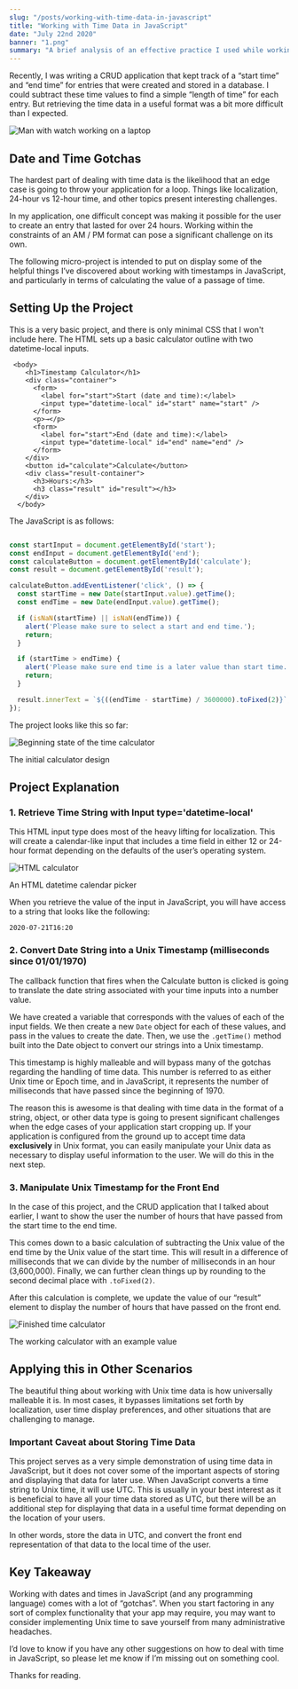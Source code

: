 ```yaml
---
slug: "/posts/working-with-time-data-in-javascript"
title: "Working with Time Data in JavaScript"
date: "July 22nd 2020"
banner: "1.png"
summary: "A brief analysis of an effective practice I used while working with time data in a recent JavaScript project."
---
```


Recently, I was writing a CRUD application that kept track of a “start time” and “end time” for entries that were created and stored in a database. I could subtract these time values to find a simple “length of time” for each entry. But retrieving the time data in a useful format was a bit more difficult than I expected.

![Man with watch working on a laptop](./1a.jpg)


## Date and Time Gotchas

The hardest part of dealing with time data is the likelihood that an edge case is going to throw your application for a loop. Things like localization, 24-hour vs 12-hour time, and other topics present interesting challenges.

In my application, one difficult concept was making it possible for the user to create an entry that lasted for over 24 hours. Working within the constraints of an AM / PM format can pose a significant challenge on its own.

The following micro-project is intended to put on display some of the helpful things I’ve discovered about working with timestamps in JavaScript, and particularly in terms of calculating the value of a passage of time.

## Setting Up the Project

This is a very basic project, and there is only minimal CSS that I won't include here. The HTML sets up a basic calculator outline with two datetime-local inputs.
```markup
 <body>
    <h1>Timestamp Calculator</h1>
    <div class="container">
      <form>
        <label for="start">Start (date and time):</label>
        <input type="datetime-local" id="start" name="start" />
      </form>
      <p>→</p>
      <form>
        <label for="start">End (date and time):</label>
        <input type="datetime-local" id="end" name="end" />
      </form>
    </div>
    <button id="calculate">Calculate</button>
    <div class="result-container">
      <h3>Hours:</h3>
      <h3 class="result" id="result"></h3>
    </div>
  </body>
```

The JavaScript is as follows:

```javascript

const startInput = document.getElementById('start');
const endInput = document.getElementById('end');
const calculateButton = document.getElementById('calculate');
const result = document.getElementById('result');

calculateButton.addEventListener('click', () => {
  const startTime = new Date(startInput.value).getTime();
  const endTime = new Date(endInput.value).getTime();

  if (isNaN(startTime) || isNaN(endTime)) {
    alert('Please make sure to select a start and end time.');
    return;
  }

  if (startTime > endTime) {
    alert('Please make sure end time is a later value than start time.');
    return;
  }

  result.innerText = `${((endTime - startTime) / 3600000).toFixed(2)}`;
});
```

The project looks like this so far:

![Beginning state of the time calculator](./1b.png)

<figcaption>The initial calculator design</figcaption>

## Project Explanation

### 1. Retrieve Time String with Input type='datetime-local'

This HTML input type does most of the heavy lifting for localization. This will create a calendar-like input that includes a time field in either 12 or 24-hour format depending on the defaults of the user’s operating system.

![HTML calculator](./1c.png)

<figcaption>An HTML datetime calendar picker</figcaption>

When you retrieve the value of the input in JavaScript, you will have access to a string that looks like the following:

<code>2020-07-21T16:20</code>

### 2. Convert Date String into a Unix Timestamp (milliseconds since 01/01/1970)

The callback function that fires when the Calculate button is clicked is going to translate the date string associated with your time inputs into a number value.

We have created a variable that corresponds with the values of each of the input fields. We then create a new <code>Date</code> object for each of these values, and pass in the values to create the date. Then, we use the <code>.getTime()</code> method built into the Date object to convert our strings into a Unix timestamp.

This timestamp is highly malleable and will bypass many of the gotchas regarding the handling of time data. This number is referred to as either Unix time or Epoch time, and in JavaScript, it represents the number of milliseconds that have passed since the beginning of 1970.

The reason this is awesome is that dealing with time data in the format of a string, object, or other data type is going to present significant challenges when the edge cases of your application start cropping up. If your application is configured from the ground up to accept time data __exclusively__ in Unix format, you can easily manipulate your Unix data as necessary to display useful information to the user. We will do this in the next step.

### 3. Manipulate Unix Timestamp for the Front End

In the case of this project, and the CRUD application that I talked about earlier, I want to show the user the number of hours that have passed from the start time to the end time.

This comes down to a basic calculation of subtracting the Unix value of the end time by the Unix value of the start time. This will result in a difference of milliseconds that we can divide by the number of milliseconds in an hour (3,600,000). Finally, we can further clean things up by rounding to the second decimal place with <code>.toFixed(2)</code>.

After this calculation is complete, we update the value of our “result” element to display the number of hours that have passed on the front end.

![Finished time calculator](./1d.png)


<figcaption>The working calculator with an example value</figcaption>

## Applying this in Other Scenarios

The beautiful thing about working with Unix time data is how universally malleable it is. In most cases, it bypasses limitations set forth by localization, user time display preferences, and other situations that are challenging to manage.

### Important Caveat about Storing Time Data

This project serves as a very simple demonstration of using time data in JavaScript, but it does not cover some of the important aspects of storing and displaying that data for later use. When JavaScript converts a time string to Unix time, it will use UTC. This is usually in your best interest as it is beneficial to have all your time data stored as UTC, but there will be an additional step for displaying that data in a useful time format depending on the location of your users.

In other words, store the data in UTC, and convert the front end representation of that data to the local time of the user.

## Key Takeaway

Working with dates and times in JavaScript (and any programming language) comes with a lot of “gotchas”. When you start factoring in any sort of complex functionality that your app may require, you may want to consider implementing Unix time to save yourself from many administrative headaches.

I’d love to know if you have any other suggestions on how to deal with time in JavaScript, so please let me know if I’m missing out on something cool.

Thanks for reading.